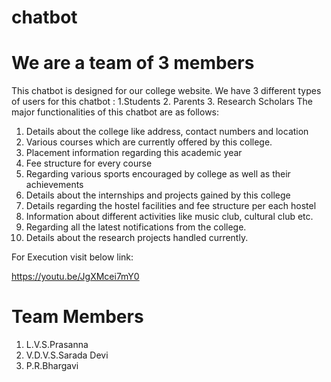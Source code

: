 # chatbot
# We are a team of 3 members

This chatbot is designed for our college website.
We have 3 different types of users for this chatbot : 1.Students
                                                      2. Parents
                                                      3. Research Scholars
The major functionalities of this chatbot are as follows:
1. Details about the college like address, contact numbers and location
2. Various courses which are currently offered by this college.
3. Placement information regarding this academic year
4. Fee structure for every course
5. Regarding various sports encouraged by college as well as their achievements
6. Details about the internships and projects gained by this college
7. Details regarding the hostel facilities and fee structure per each hostel
8. Information about different activities like music club, cultural club etc.
9. Regarding all the latest notifications from the college.
10. Details about the research projects handled currently.

For Execution visit below link:

https://youtu.be/JgXMcei7mY0

# Team Members
1. L.V.S.Prasanna
2. V.D.V.S.Sarada Devi
3. P.R.Bhargavi
